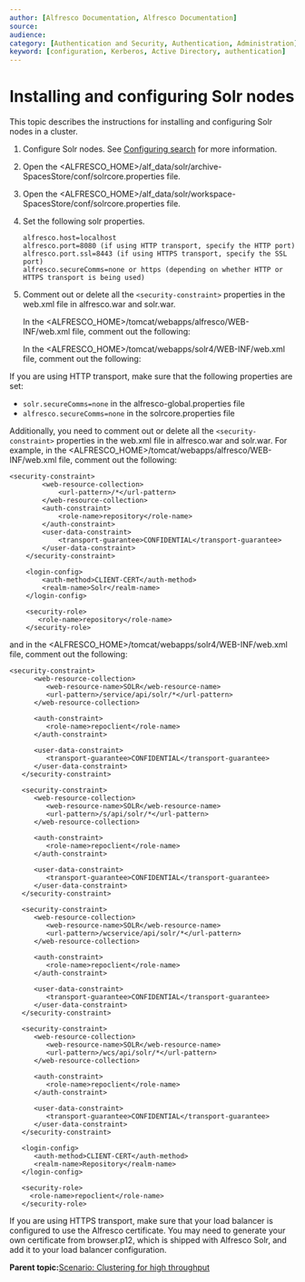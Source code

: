 ```yaml
---
author: [Alfresco Documentation, Alfresco Documentation]
source: 
audience: 
category: [Authentication and Security, Authentication, Administration]
keyword: [configuration, Kerberos, Active Directory, authentication]
---
```


# Installing and configuring Solr nodes

This topic describes the instructions for installing and configuring Solr nodes in a cluster.

1.  Configure Solr nodes. See [Configuring search](../concepts/solr-home.md) for more information.

2.  Open the <ALFRESCO\_HOME\>/alf\_data/solr/archive-SpacesStore/conf/solrcore.properties file.

3.  Open the <ALFRESCO\_HOME\>/alf\_data/solr/workspace-SpacesStore/conf/solrcore.properties file.

4.  Set the following solr properties.

    ```
    alfresco.host=localhost
    alfresco.port=8080 (if using HTTP transport, specify the HTTP port)
    alfresco.port.ssl=8443 (if using HTTPS transport, specify the SSL port)
    alfresco.secureComms=none or https (depending on whether HTTP or HTTPS transport is being used)
    ```

5.  Comment out or delete all the `<security-constraint>` properties in the web.xml file in alfresco.war and solr.war.

    In the <ALFRESCO\_HOME\>/tomcat/webapps/alfresco/WEB-INF/web.xml file, comment out the following:

    In the <ALFRESCO\_HOME\>/tomcat/webapps/solr4/WEB-INF/web.xml file, comment out the following:


If you are using HTTP transport, make sure that the following properties are set:

-   `solr.secureComms=none` in the alfresco-global.properties file
-   `alfresco.secureComms=none` in the solrcore.properties file

Additionally, you need to comment out or delete all the `<security-constraint>` properties in the web.xml file in alfresco.war and solr.war. For example, in the <ALFRESCO\_HOME\>/tomcat/webapps/alfresco/WEB-INF/web.xml file, comment out the following:

```
<security-constraint>
        <web-resource-collection>
            <url-pattern>/*</url-pattern>
        </web-resource-collection>
        <auth-constraint>
            <role-name>repository</role-name>
        </auth-constraint>
        <user-data-constraint>
            <transport-guarantee>CONFIDENTIAL</transport-guarantee>
        </user-data-constraint>
    </security-constraint>

    <login-config>
        <auth-method>CLIENT-CERT</auth-method>
        <realm-name>Solr</realm-name>
    </login-config>

    <security-role>
       <role-name>repository</role-name>
    </security-role>
```

and in the <ALFRESCO\_HOME\>/tomcat/webapps/solr4/WEB-INF/web.xml file, comment out the following:

```
<security-constraint>
      <web-resource-collection>
         <web-resource-name>SOLR</web-resource-name>
         <url-pattern>/service/api/solr/*</url-pattern>
      </web-resource-collection>

      <auth-constraint>
         <role-name>repoclient</role-name>
      </auth-constraint>

      <user-data-constraint>
         <transport-guarantee>CONFIDENTIAL</transport-guarantee>
      </user-data-constraint>
   </security-constraint>

   <security-constraint>
      <web-resource-collection>
         <web-resource-name>SOLR</web-resource-name>
         <url-pattern>/s/api/solr/*</url-pattern>
      </web-resource-collection>

      <auth-constraint>
         <role-name>repoclient</role-name>
      </auth-constraint>

      <user-data-constraint>
         <transport-guarantee>CONFIDENTIAL</transport-guarantee>
      </user-data-constraint>
   </security-constraint>

   <security-constraint>
      <web-resource-collection>
         <web-resource-name>SOLR</web-resource-name>
         <url-pattern>/wcservice/api/solr/*</url-pattern>
      </web-resource-collection>

      <auth-constraint>
         <role-name>repoclient</role-name>
      </auth-constraint>

      <user-data-constraint>
         <transport-guarantee>CONFIDENTIAL</transport-guarantee>
      </user-data-constraint>
   </security-constraint>

   <security-constraint>
      <web-resource-collection>
         <web-resource-name>SOLR</web-resource-name>
         <url-pattern>/wcs/api/solr/*</url-pattern>
      </web-resource-collection>

      <auth-constraint>
         <role-name>repoclient</role-name>
      </auth-constraint>

      <user-data-constraint>
         <transport-guarantee>CONFIDENTIAL</transport-guarantee>
      </user-data-constraint>
   </security-constraint>

   <login-config>
      <auth-method>CLIENT-CERT</auth-method>
      <realm-name>Repository</realm-name>
   </login-config>
   
   <security-role>
     <role-name>repoclient</role-name>
   </security-role>
```

If you are using HTTPS transport, make sure that your load balancer is configured to use the Alfresco certificate. You may need to generate your own certificate from browser.p12, which is shipped with Alfresco Solr, and add it to your load balancer configuration.

**Parent topic:**[Scenario: Clustering for high throughput](../concepts/cluster-scenario-throughput.md)

